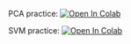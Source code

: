 PCA practice:
[![Open In Colab](https://colab.research.google.com/assets/colab-badge.svg)](https://colab.research.google.com/github/neychev/harbour_ml2020/blob/master/day04_SVM_PCA/04_extra_pictures_svd.ipynb)


SVM practice:
[![Open In Colab](https://colab.research.google.com/assets/colab-badge.svg)](https://colab.research.google.com/github/neychev/harbour_ml2020/blob/master/day04_SVM_PCA/04_svm_kernels.ipynb)
